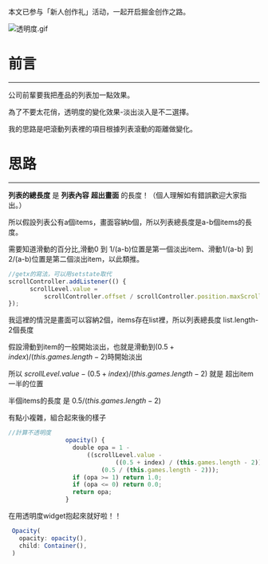 本文已参与「新人创作礼」活动，一起开启掘金创作之路。

![透明度.gif](https://p6-juejin.byteimg.com/tos-cn-i-k3u1fbpfcp/c70ff231a85141c99468a9070541dada~tplv-k3u1fbpfcp-watermark.image?)

# 前言
----
公司前輩要我把產品的列表加一點效果。

為了不要太花俏，透明度的變化效果-淡出淡入是不二選擇。

我的思路是吧滾動列表裡的項目根據列表滾動的距離做變化。

# 思路
----
**列表的總長度** 是 **列表內容** **超出畫面** 的長度！（個人理解如有錯誤歡迎大家指出。）

所以假設列表公有a個items，畫面容納b個，所以列表總長度是a-b個items的長度。

需要知道滑動的百分比,滑動0 到 1/(a-b)位置是第一個淡出item、滑動1/(a-b) 到 2/(a-b)位置是第二個淡出item，以此類推。
```js
//getx的寫法，可以用setstate取代
scrollController.addListener(() {
      scrollLevel.value =
          scrollController.offset / scrollController.position.maxScrollExtent;
});
```

我這裡的情況是畫面可以容納2個，items存在list裡，所以列表總長度 list.length-2個長度

假設滑動到item的一般開始淡出，也就是滑動到$(0.5 + index) / (this.games.length - 2)$時開始淡出


所以  $scrollLevel.value -
(0.5 + index) / (this.games.length - 2)$ 就是 超出item一半的位置

半個items的長度 是 $0.5 / (this.games.length - 2)$

有點小複雜，組合起來後的樣子
```js
//計算不透明度
                opacity() {
                  double opa = 1 -
                      ((scrollLevel.value -
                              ((0.5 + index) / (this.games.length - 2))) /
                          (0.5 / (this.games.length - 2)));
                  if (opa >= 1) return 1.0;
                  if (opa <= 0) return 0.0;
                  return opa;
                }
```

在用透明度widget抱起來就好啦！！
```js
 Opacity(
   opacity: opacity(),
   child: Container(),
 )                       
```


        

